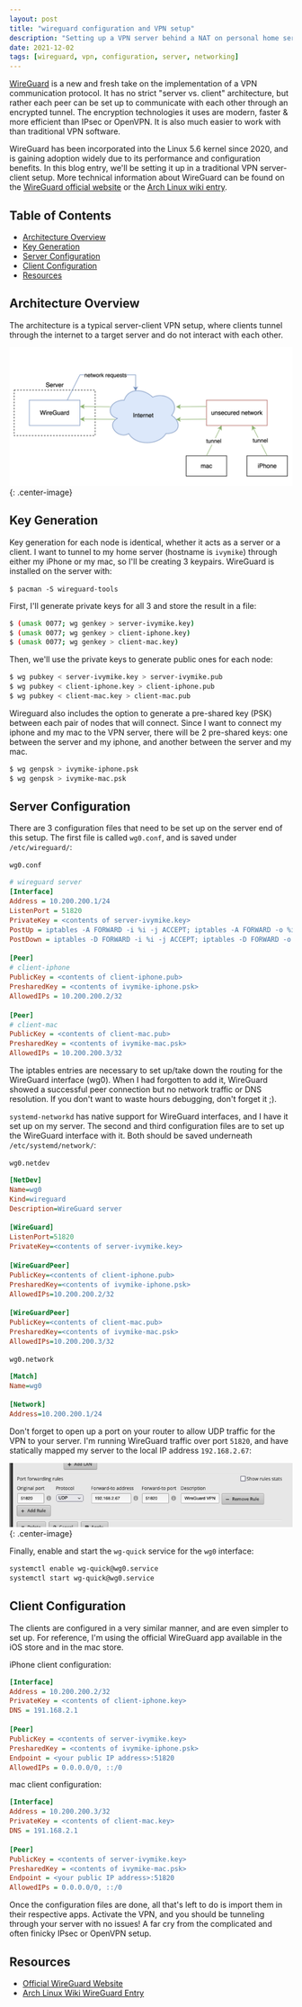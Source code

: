 ```yaml
---
layout: post
title: "wireguard configuration and VPN setup"
description: "Setting up a VPN server behind a NAT on personal home server"
date: 2021-12-02
tags: [wireguard, vpn, configuration, server, networking]
---
```


[WireGuard](https://www.wireguard.com/) is a new and fresh take on the implementation of a VPN communication protocol. It has no strict "server vs. client" architecture, but rather each peer can be set up to communicate with each other through an encrypted tunnel. The encryption technologies it uses are modern, faster & more efficient than IPsec or OpenVPN. It is also much easier to work with than traditional VPN software.

WireGuard has been incorporated into the Linux 5.6 kernel since 2020, and is gaining adoption widely due to its performance and configuration benefits. In this blog entry, we'll be setting it up in a traditional VPN server-client setup. More technical information about WireGuard can be found on the [WireGuard official website](https://www.wireguard.com/) or the [Arch Linux wiki entry](https://wiki.archlinux.org/title/WireGuard).

## Table of Contents

- [Architecture Overview](#architecture-overview)
- [Key Generation](#key-generation)
- [Server Configuration](#server-configuration)
- [Client Configuration](#client-configuration)
- [Resources](#resources)

## Architecture Overview

The architecture is a typical server-client VPN setup, where clients tunnel through the internet to a target server and do not interact with each other.

![wg-vpn-architecture](/assets/images/wg-vpn-architecture.png){: .center-image}

## Key Generation

Key generation for each node is identical, whether it acts as a server or a client. I want to tunnel to my home server (hostname is `ivymike`) through either my iPhone or my mac, so I'll be creating 3 keypairs. WireGuard is installed on the server with:

`$ pacman -S wireguard-tools`

First, I'll generate private keys for all 3 and store the result in a file:
```bash
$ (umask 0077; wg genkey > server-ivymike.key)
$ (umask 0077; wg genkey > client-iphone.key)
$ (umask 0077; wg genkey > client-mac.key)
```

Then, we'll use the private keys to generate public ones for each node:
```bash
$ wg pubkey < server-ivymike.key > server-ivymike.pub
$ wg pubkey < client-iphone.key > client-iphone.pub
$ wg pubkey < client-mac.key > client-mac.pub
```

Wireguard also includes the option to generate a pre-shared key (PSK) between each pair of nodes that will connect. Since I want to connect my iphone and my mac to the VPN server, there will be 2 pre-shared keys: one between the server and my iphone, and another between the server and my mac.
```bash
$ wg genpsk > ivymike-iphone.psk
$ wg genpsk > ivymike-mac.psk
```

## Server Configuration

There are 3 configuration files that need to be set up on the server end of this setup. The first file is called `wg0.conf`, and is saved under `/etc/wireguard/`:

`wg0.conf`

```ini
# wireguard server
[Interface]
Address = 10.200.200.1/24
ListenPort = 51820
PrivateKey = <contents of server-ivymike.key>
PostUp = iptables -A FORWARD -i %i -j ACCEPT; iptables -A FORWARD -o %i -j ACCEPT; iptables -t nat -A POSTROUTING -o eno1 -j MASQUERADE
PostDown = iptables -D FORWARD -i %i -j ACCEPT; iptables -D FORWARD -o %i -j ACCEPT; iptables -t nat -D POSTROUTING -o eno1 -j MASQUERADE

[Peer]
# client-iphone
PublicKey = <contents of client-iphone.pub>
PresharedKey = <contents of ivymike-iphone.psk>
AllowedIPs = 10.200.200.2/32

[Peer]
# client-mac
PublicKey = <contents of client-mac.pub>
PresharedKey = <contents of ivymike-mac.psk>
AllowedIPs = 10.200.200.3/32
```

The iptables entries are necessary to set up/take down the routing for the WireGuard interface (wg0). When I had forgotten to add it, WireGuard showed a successful peer connection but no network traffic or DNS resolution. If you don't want to waste hours debugging, don't forget it ;).

`systemd-networkd` has native support for WireGuard interfaces, and I have it set up on my server. The second and third configuration files are to set up the WireGuard interface with it. Both should be saved underneath `/etc/systemd/network/`:

`wg0.netdev`

```ini
[NetDev]
Name=wg0
Kind=wireguard
Description=WireGuard server

[WireGuard]
ListenPort=51820
PrivateKey=<contents of server-ivymike.key>

[WireGuardPeer]
PublicKey=<contents of client-iphone.pub>
PresharedKey=<contents of ivymike-iphone.psk>
AllowedIPs=10.200.200.2/32

[WireGuardPeer]
PublicKey=<contents of client-mac.pub>
PresharedKey=<contents of ivymike-mac.psk>
AllowedIPs=10.200.200.3/32
```

`wg0.network`

```ini
[Match]
Name=wg0

[Network]
Address=10.200.200.1/24
```

Don't forget to open up a port on your router to allow UDP traffic for the VPN to your server. I'm running WireGuard traffic over port `51820`, and have statically mapped my server to the local IP address `192.168.2.67`:

![wg-vpn-port](/assets/images/wg-vpn-port.png){: .center-image}

Finally, enable and start the `wg-quick` service for the `wg0` interface:
```bash
systemctl enable wg-quick@wg0.service
systemctl start wg-quick@wg0.service
```

## Client Configuration

The clients are configured in a very similar manner, and are even simpler to set up. For reference, I'm using the official WireGuard app available in the iOS store and in the mac store.

iPhone client configuration:
```ini
[Interface]
Address = 10.200.200.2/32
PrivateKey = <contents of client-iphone.key>
DNS = 191.168.2.1

[Peer]
PublicKey = <contents of server-ivymike.key>
PresharedKey = <contents of ivymike-iphone.psk>
Endpoint = <your public IP address>:51820
AllowedIPs = 0.0.0.0/0, ::/0
```

mac client configuration:
```ini
[Interface]
Address = 10.200.200.3/32
PrivateKey = <contents of client-mac.key>
DNS = 191.168.2.1

[Peer]
PublicKey = <contents of server-ivymike.key>
PresharedKey = <contents of ivymike-mac.psk>
Endpoint = <your public IP address>:51820
AllowedIPs = 0.0.0.0/0, ::/0
```

Once the configuration files are done, all that's left to do is import them in their respective apps. Activate the VPN, and you should be tunneling through your server with no issues! A far cry from the complicated and often finicky IPsec or OpenVPN setup.

## Resources
- [Official WireGuard Website](https://www.wireguard.com/)
- [Arch Linux Wiki WireGuard Entry](https://wiki.archlinux.org/title/WireGuard)
